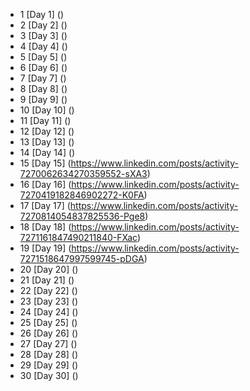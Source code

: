 - 1 [Day 1] ()
- 2 [Day 2] ()
- 3 [Day 3] ()
- 4 [Day 4] ()
- 5 [Day 5] ()
- 6 [Day 6] ()
- 7 [Day 7] ()
- 8 [Day 8] ()
- 9 [Day 9] ()
- 10 [Day 10] ()
- 11 [Day 11] ()
- 12 [Day 12] ()
- 13 [Day 13] ()
- 14 [Day 14] ()
- 15 [Day 15] (https://www.linkedin.com/posts/activity-7270062634270359552-sXA3)
- 16 [Day 16] (https://www.linkedin.com/posts/activity-7270419182846902272-K0FA)
- 17 [Day 17] (https://www.linkedin.com/posts/activity-7270814054837825536-Pge8)
- 18 [Day 18] (https://www.linkedin.com/posts/activity-7271161847490211840-FXac)
- 19 [Day 19] (https://www.linkedin.com/posts/activity-7271518647997599745-pDGA)
- 20 [Day 20] ()
- 21 [Day 21] ()
- 22 [Day 22] ()
- 23 [Day 23] ()
- 24 [Day 24] ()
- 25 [Day 25] ()
- 26 [Day 26] ()
- 27 [Day 27] ()
- 28 [Day 28] ()
- 29 [Day 29] ()
- 30 [Day 30] ()
